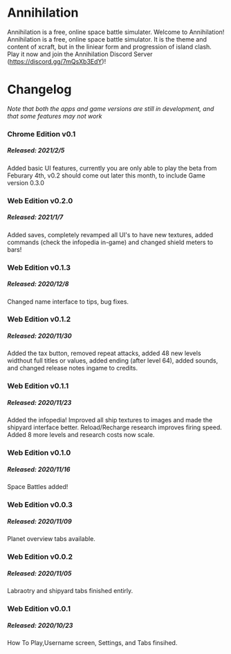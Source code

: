 # Annihilation

  Annihilation is a free, online space battle simulater.
 Welcome to Annihilation! Annihilation is a free, online space battle simulator. It is the theme and content of xcraft, but in the liniear form and progression of island clash. Play it now and join the Annihilation Discord Server (https://discord.gg/7mQsXb3EdY)!
 
# Changelog

*Note that both the apps and game versions are still in development, and that some features may not work*

### Chrome Edition v0.1
##### Released: 2021/2/5

Added basic UI features, currently you are only able to play the beta from Feburary 4th, v0.2 should come out later this month, to include Game version 0.3.0

### Web Edition v0.2.0
##### Released: 2021/1/7

 Added saves, completely revamped all UI's to have new textures, added commands (check the infopedia in-game) and changed shield meters to bars! 

### Web Edition v0.1.3
##### Released: 2020/12/8

Changed name interface to tips, bug fixes.

### Web Edition v0.1.2	
##### Released: 2020/11/30

Added the tax button, removed repeat attacks, added 48 new levels widthout full titles or values, added ending (after level 64), added sounds, and changed release notes ingame to credits. 

### Web Edition v0.1.1	
##### Released: 2020/11/23

Added the infopedia! Improved all ship textures to images and made the shipyard interface better. Reload/Recharge research improves firing speed. Added 8 more levels and research costs now scale.

### Web Edition v0.1.0	
##### Released: 2020/11/16	

Space Battles added!

### Web Edition v0.0.3	
##### Released: 2020/11/09

Planet overview tabs available.

### Web Edition v0.0.2	
##### Released: 2020/11/05

Labraotry and shipyard tabs finished entirly.

### Web Edition v0.0.1
##### Released: 2020/10/23	

How To Play,Username screen, Settings, and Tabs finsihed.
